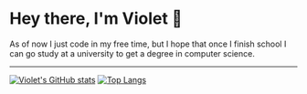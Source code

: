 # Hey there, I'm Violet 👋

As of now I just code in my free time, but I hope that once I finish school I can go study at a university to get a degree in computer science. 

---

[![Violet's GitHub stats](https://github-readme-stats.vercel.app/api?username=thegreatviolet&theme=radical)](https://github.com/anuraghazra/github-readme-stats) [![Top Langs](https://github-readme-stats.vercel.app/api/top-langs/?username=thegreatviolet&theme=radical&layout=compact&exclude_repo=Dotfiles)](https://github.com/anuraghazra/github-readme-stats)
